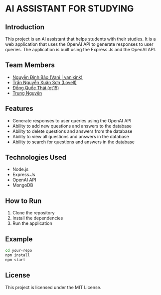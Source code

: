 # AI ASSISTANT FOR STUDYING
## Introduction
This project is an AI assistant that helps students with their studies. It is a web application that uses the OpenAI API to generate responses to user queries. The application is built using the Express.Js and the OpenAI API.

## Team Members
- [Nguyễn Đình Bảo (Vani | vanixjnk)](https://facebook.com/vanixjnk)
- [Trần Nguyễn Xuân Sơn (Lovell)](https://facebook.com/profile.php?id=100074728315651)
- [Đổng Quốc Thái (qt15)](https://facebook.com/profile.php?id=100013997764866)
- [Trung Nguyên](https://facebook.com/DTrungNguyenIT/)

## Features
- Generate responses to user queries using the OpenAI API
- Ability to add new questions and answers to the database
- Ability to delete questions and answers from the database
- Ability to view all questions and answers in the database
- Ability to search for questions and answers in the database

## Technologies Used
- Node.js
- Express.Js
- OpenAI API
- MongoDB

## How to Run
1. Clone the repository
2. Install the dependencies
3. Run the application
## Example
```bash
cd your-repo
npm install
npm start
```

## License
This project is licensed under the MIT License.